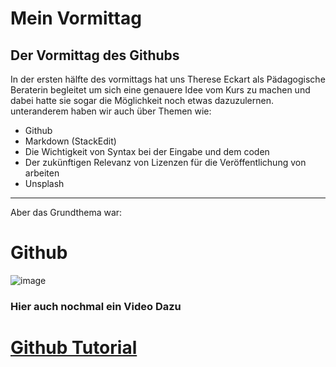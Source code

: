 # Mein Vormittag 
## Der Vormittag des Githubs
In der ersten hälfte des vormittags hat uns Therese Eckart als Pädagogische Beraterin begleitet um sich eine genauere Idee vom Kurs zu machen und dabei hatte sie sogar die Möglichkeit noch etwas dazuzulernen.
unteranderem haben wir auch über Themen wie:

- Github
- Markdown (StackEdit)
- Die Wichtigkeit von Syntax bei der Eingabe und dem coden
- Der zukünftigen Relevanz von Lizenzen für die Veröffentlichung von arbeiten 
- Unsplash
---
Aber das Grundthema war: 

# Github
![image](https://github.com/user-attachments/assets/297069a1-012e-42e8-9c6a-e312edb86c50)


### Hier auch nochmal ein Video Dazu
# [Github Tutorial](https://youtu.be/iv8rSLsi1xo?si=n3yxFcBhgg3N6Pk2)
